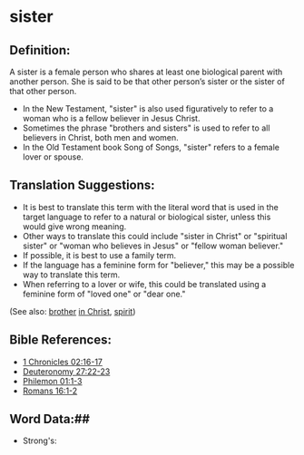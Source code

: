 # sister #

## Definition: ##

A sister is a female person who shares at least one biological parent with another person. She is said to be that other person’s sister or the sister of that other person.

* In the New Testament, "sister" is also used figuratively to refer to a woman who is a fellow believer in Jesus Christ.
* Sometimes the phrase "brothers and sisters" is used to refer to all believers in Christ, both men and women.
* In the Old Testament book Song of Songs, "sister" refers to a female lover or spouse.

## Translation Suggestions: ##

* It is best to translate this term with the literal word that is used in the target language to refer to a natural or biological sister, unless this would give wrong meaning.
* Other ways to translate this could include "sister in Christ" or "spiritual sister" or "woman who believes in Jesus" or "fellow woman believer."
* If possible, it is best to use a family term.
* If the language has a feminine form for "believer," this may be a possible way to translate this term.
* When referring to a lover or wife, this could be translated using a feminine form of "loved one" or "dear one."

(See also: [brother](../kt/brother.md) [in Christ](../kt/inchrist.md), [spirit](../kt/spirit.md))

## Bible References: ##

* [1 Chronicles 02:16-17](rc://en/tn/help/1ch/02/16)
* [Deuteronomy 27:22-23](rc://en/tn/help/deu/27/22)
* [Philemon 01:1-3](rc://en/tn/help/phm/01/01)
* [Romans 16:1-2](rc://en/tn/help/rom/16/01)

## Word Data:##

* Strong's: 

